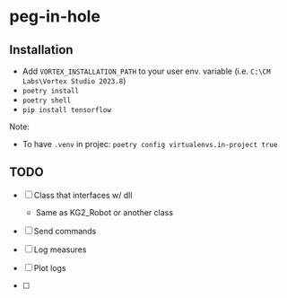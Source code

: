 # peg-in-hole

## Installation
- Add `VORTEX_INSTALLATION_PATH` to your user env. variable (i.e. `C:\CM Labs\Vortex Studio 2023.8`)
- `poetry install`
- `poetry shell`
- `pip install tensorflow`

Note:
- To have `.venv` in projec: `poetry config virtualenvs.in-project true`

## TODO
- [ ] Class that interfaces w/ dll
  - Same as KG2_Robot or another class

- [ ] Send commands
- [ ] Log measures
- [ ] Plot logs
- [ ] 
